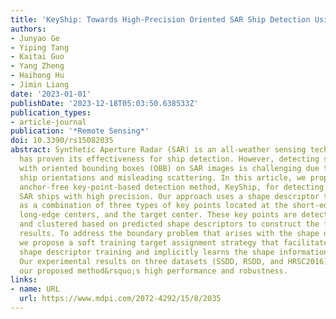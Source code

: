 ```yaml
---
title: 'KeyShip: Towards High-Precision Oriented SAR Ship Detection Using Key Points'
authors:
- Junyao Ge
- Yiping Tang
- Kaitai Guo
- Yang Zheng
- Haihong Hu
- Jimin Liang
date: '2023-01-01'
publishDate: '2023-12-18T05:03:50.638533Z'
publication_types:
- article-journal
publication: '*Remote Sensing*'
doi: 10.3390/rs15082035
abstract: Synthetic Aperture Radar (SAR) is an all-weather sensing technology that
  has proven its effectiveness for ship detection. However, detecting ships accurately
  with oriented bounding boxes (OBB) on SAR images is challenging due to arbitrary
  ship orientations and misleading scattering. In this article, we propose a novel
  anchor-free key-point-based detection method, KeyShip, for detecting orientated
  SAR ships with high precision. Our approach uses a shape descriptor to model a ship
  as a combination of three types of key points located at the short-edge centers,
  long-edge centers, and the target center. These key points are detected separately
  and clustered based on predicted shape descriptors to construct the final OBB detection
  results. To address the boundary problem that arises with the shape descriptor representation,
  we propose a soft training target assignment strategy that facilitates successful
  shape descriptor training and implicitly learns the shape information of the targets.
  Our experimental results on three datasets (SSDD, RSDD, and HRSC2016) demonstrate
  our proposed method&rsquo;s high performance and robustness.
links:
- name: URL
  url: https://www.mdpi.com/2072-4292/15/8/2035
---
```

